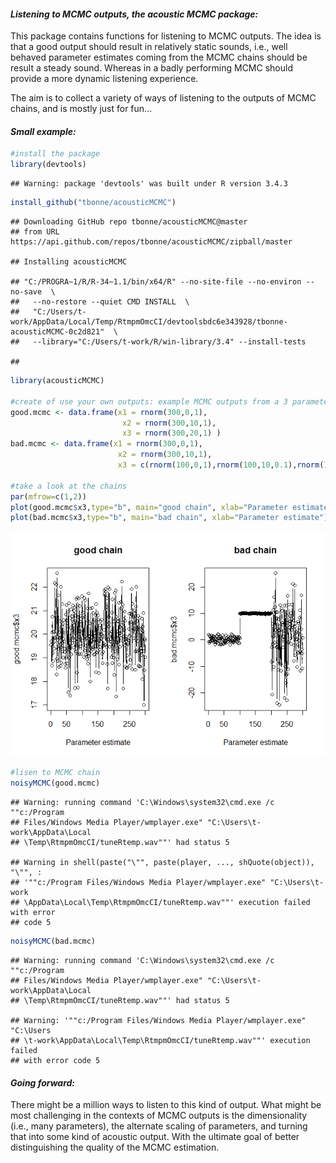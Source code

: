 #### *Listening to MCMC outputs, the acoustic MCMC package:*

This package contains functions for listening to MCMC outputs. The idea is that a good output should result in relatively static sounds, i.e., well behaved parameter estimates coming from the MCMC chains should be result a steady sound. Whereas in a badly performing MCMC should provide a more dynamic listening experience.

The aim is to collect a variety of ways of listening to the outputs of MCMC chains, and is mostly just for fun...

#### *Small example:*

``` r
#install the package
library(devtools)
```

    ## Warning: package 'devtools' was built under R version 3.4.3

``` r
install_github("tbonne/acousticMCMC")
```

    ## Downloading GitHub repo tbonne/acousticMCMC@master
    ## from URL https://api.github.com/repos/tbonne/acousticMCMC/zipball/master

    ## Installing acousticMCMC

    ## "C:/PROGRA~1/R/R-34~1.1/bin/x64/R" --no-site-file --no-environ --no-save  \
    ##   --no-restore --quiet CMD INSTALL  \
    ##   "C:/Users/t-work/AppData/Local/Temp/RtmpmOmcCI/devtoolsbdc6e343928/tbonne-acousticMCMC-0c2d821"  \
    ##   --library="C:/Users/t-work/R/win-library/3.4" --install-tests

    ## 

``` r
library(acousticMCMC)

#create of use your own outputs: example MCMC outputs from a 3 parameter model
good.mcmc <- data.frame(x1 = rnorm(300,0,1),
                         x2 = rnorm(300,10,1),
                         x3 = rnorm(300,20,1) )
bad.mcmc <- data.frame(x1 = rnorm(300,0,1),
                        x2 = rnorm(300,10,1), 
                        x3 = c(rnorm(100,0,1),rnorm(100,10,0.1),rnorm(100,0,10)) )

#take a look at the chains
par(mfrow=c(1,2))
plot(good.mcmc$x3,type="b", main="good chain", xlab="Parameter estimate") 
plot(bad.mcmc$x3,type="b", main="bad chain", xlab="Parameter estimate") 
```

![](README_files/figure-markdown_github/unnamed-chunk-1-1.png)

``` r
#lisen to MCMC chain
noisyMCMC(good.mcmc)
```

    ## Warning: running command 'C:\Windows\system32\cmd.exe /c ""c:/Program
    ## Files/Windows Media Player/wmplayer.exe" "C:\Users\t-work\AppData\Local
    ## \Temp\RtmpmOmcCI/tuneRtemp.wav""' had status 5

    ## Warning in shell(paste("\"", paste(player, ..., shQuote(object)), "\"", :
    ## '""c:/Program Files/Windows Media Player/wmplayer.exe" "C:\Users\t-work
    ## \AppData\Local\Temp\RtmpmOmcCI/tuneRtemp.wav""' execution failed with error
    ## code 5

``` r
noisyMCMC(bad.mcmc)
```

    ## Warning: running command 'C:\Windows\system32\cmd.exe /c ""c:/Program
    ## Files/Windows Media Player/wmplayer.exe" "C:\Users\t-work\AppData\Local
    ## \Temp\RtmpmOmcCI/tuneRtemp.wav""' had status 5

    ## Warning: '""c:/Program Files/Windows Media Player/wmplayer.exe" "C:\Users
    ## \t-work\AppData\Local\Temp\RtmpmOmcCI/tuneRtemp.wav""' execution failed
    ## with error code 5

#### *Going forward:*

There might be a million ways to listen to this kind of output. What might be most challenging in the contexts of MCMC outputs is the dimensionality (i.e., many parameters), the alternate scaling of parameters, and turning that into some kind of acoustic output. With the ultimate goal of better distinguishing the quality of the MCMC estimation.
